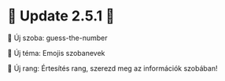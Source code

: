 # :small_blue_diamond: Update 2.5.1 :small_orange_diamond: 

:speech_balloon: Új szoba: guess-the-number 

:radio_button: Új téma: Emojis szobanevek

:bell: Új rang: Értesítés rang, szerezd meg az információk szobában!
